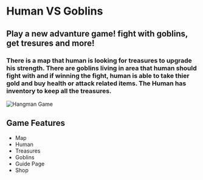 # Human VS Goblins
## Play a new advanture game! fight with goblins, get tresures and more!
### There is a map that human is looking for treasures to upgrade his strength. There are goblins living in area that human should fight with and if winning the fight, human is able to take thier gold and buy health or attack related items. The Human has inventory to keep all the treasures.

![Hangman Game](https://i.pinimg.com/170x/11/09/20/11092026689f9008584cb16384bf329b.jpg)
## Game Features
- Map
- Human
- Treasures
- Goblins
- Guide Page
- Shop
